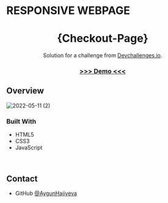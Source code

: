 # RESPONSIVE WEBPAGE
 <h1 align="center">{Checkout-Page}</h1>

<div align="center">
   Solution for a challenge from  <a href="http://devchallenges.io" target="_blank">Devchallenges.io</a>.
</div>

<div align="center">
  <h3>
    <a href="https://mellifluous-kashata-2a6091.netlify.app/">
      >>> Demo <<<
    </a>
  </h3>
</div>


## Overview
![2022-05-11 (2)](https://user-images.githubusercontent.com/99952793/167732521-6fc65068-68fe-4f7e-ba9c-995dd3505710.png)

### Built With
  <ul>
      <li>HTML5</li> 
      <li>CSS3</li> 
      <li>JavaScript</li> 
   </ul>
</br>

## Contact

- GitHub [@AygunHajiyeva](https://{https://github.com/AygunHajiyeva})



